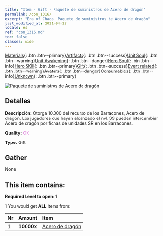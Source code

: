 ```yaml
---
title: "Item - Gift - Paquete de suministros de Acero de dragón"
permalink: /con_1316/
excerpt: "Era of Chaos  Paquete de suministros de Acero de dragón"
last_modified_at: 2021-04-23
locale: es
ref: "con_1316.md"
toc: false
classes: wide
---
```

 [Materials](/ItemsES/){: .btn .btn--primary}[Artifacts](/ItemsES/Artifacts/){: .btn .btn--success}[Unit Soul](/ItemsES/UnitSoul/){: .btn .btn--warning}[Unit Awakening](/ItemsES/UnitAwakening/){: .btn .btn--danger}[Hero Soul](/ItemsES/HeroSoul/){: .btn .btn--info}[Hero SKill](/ItemsES/HeroSkill/){: .btn .btn--primary}[Gift](/ItemsES/Gift/){: .btn .btn--success}[Event related](/ItemsES/Events/){: .btn .btn--warning}[Avatars](/ItemsES/Avatars/){: .btn .btn--danger}[Consumables](/ItemsES/Consumables/){: .btn .btn--info}[Unknown](/ItemsES/Unknown/){: .btn .btn--primary}

 ![Paquete de suministros de Acero de dragón](/images/t/i_907004.png)

## Detalles
 **Descripción:** Otorga 10.000 del recurso de los Barracones, Acero de dragón. Los jugadores que hayan alcanzado el nvl. 39 pueden intercambiar Acero de dragón por fichas de unidades SR en los Barracones.

 **Quality:** <span style="color: #DA70D6">OK</span>

 **Type:** Gift

## Gather

  None

## This item contains:

 **Required Level to open:** 1

 1 You would get **ALL** items  from:

  | Nr | Amount |     Item    |
  |:---|:-------|:------------|
  | 1 |  **10000x** | [Acero de dragón](/ItemsES/con_880/) |  | 
